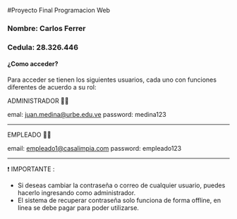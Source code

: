 #Proyecto Final Programacion Web
### Nombre: Carlos Ferrer
### Cedula: 28.326.446

#### ¿Como acceder?

Para acceder se tienen los siguientes usuarios, cada uno con funciones diferentes de acuerdo a su rol:

ADMINISTRADOR  👨‍💻


emal: juan.medina@urbe.edu.ve
password: medina123




------------



EMPLEADO 🧑‍💻

email: empleado1@casalimpia.com
password: empleado123

------------

❗ IMPORTANTE :


- Si deseas cambiar la contraseña o correo de cualquier usuario, puedes hacerlo ingresando como administrador.
- El sistema de recuperar contraseña solo funciona de forma offline, en linea se debe pagar para poder utilizarse.
